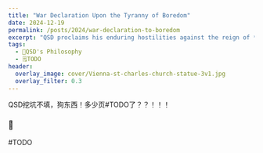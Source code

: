 ```yaml
---
title: "War Declaration Upon the Tyranny of Boredom"
date: 2024-12-19
permalink: /posts/2024/war-declaration-to-boredom
excerpt: "QSD proclaims his enduring hostilities against the reign of *Ennui* and all disciples in its service."
tags:
  - 🧼QSD's Philosophy
  - 🗒TODO
header:
  overlay_image: cover/Vienna-st-charles-church-statue-3v1.jpg
  overlay_filter: 0.3
---
```


QSD挖坑不填，狗东西！多少页#TODO了？？！！！
<h3>👊</h3>

#TODO